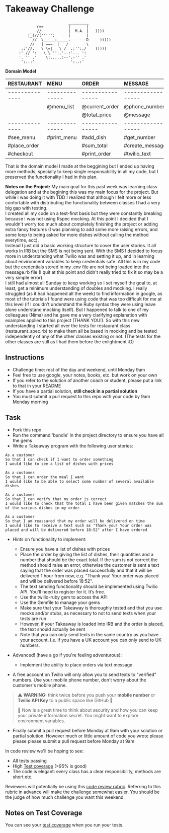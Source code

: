 Takeaway Challenge
==================
```
                            _________
              r==           |       |
           _  //            |  M.A. |   ))))
          |_)//(''''':      |       |
            //  \_____:_____.-------D     )))))
           //   | ===  |   /        \
       .:'//.   \ \=|   \ /  .:'':./    )))))
      :' // ':   \ \ ''..'--:'-.. ':
      '. '' .'    \:.....:--'.-'' .'
       ':..:'                ':..:'

 ```

**Domain Model**

| RESTAURANT     | MENU         | ORDER          | MESSAGE         |
| :------------- |:-------------|:---------------|:----------------|
| -------------- |--------------|----------------|-----------------|
|                | @menu_list   | @current_order | @phone_number   |
|                |              | @total_price   | @message        |
| -------------- |--------------|----------------|-----------------|
| #see_menu      | #print_menu  | #add_dish      | #get_number     |
| #place_order   |              | #sum_total     | #create_message |
| #checkout      |              | #print_order   | #twilio_text    |

That is the domain model I made at the beggining but I ended up having more methods, specially to keep single responsability in all my code, but I preserved the functionality I had in this plan.

**Notes on the Project:**
My main goal for this past week was learning class delegation and at the begining this was my main focus for the project. But while I was doing it with TDD I realized that although I felt more or less confortable with distributing the functionality between classes I had a very big gap with testing.<br/>
I created all my code on a test-first basis but they were constantly breaking because I was not using Rspec mocking. At this point I decided that I wouldn't worry too much about completely finishing the project or adding extra fancy features (I was planning to add some more raising errors, and some loop to being asked for more dishes without calling the method everytime, ecc).<br/> 
Instead I just did a basic working structure to cover the user stories. It all works in IRB but the SMS is not being sent. With the SMS I decided to focus more in understanding what Twilio was and setting it up, and in learning about environment variables to keep credentials safe. All this is in my code but the credentials stored in my .env file are not being loaded into the message.rb file (I quit at this point and didn't really tried to fix it so may be a very simple error).<br/>
I still had almost all Sunday to keep working so I set myself the goal to, at least, get a minimum understanding of doubles and mocking. I really struggled (as it had happened all the week) to find information in google, as most of the tutorials I found were using code that was too difficult for me at this level (if I couldn't understand the Ruby syntax they were using leave alone understand mocking itself). But I happened to talk to one of my colleagues (Nima) and he gave me a very clarifying explanation with examples applied to this project (THANK YOU!). So with this new understanding I started all over the tests for restaurant class (restaurant_spec.rb) to make them all be based in mocking and be tested independently of any of the other classes existing or not. (The tests for the other classes are still as I had them before the enlightment :D)


Instructions
-------

* Challenge time: rest of the day and weekend, until Monday 9am
* Feel free to use google, your notes, books, etc. but work on your own
* If you refer to the solution of another coach or student, please put a link to that in your README
* If you have a partial solution, **still check in a partial solution**
* You must submit a pull request to this repo with your code by 9am Monday morning

Task
-----

* Fork this repo
* Run the command 'bundle' in the project directory to ensure you have all the gems
* Write a Takeaway program with the following user stories:

```
As a customer
So that I can check if I want to order something
I would like to see a list of dishes with prices

As a customer
So that I can order the meal I want
I would like to be able to select some number of several available dishes

As a customer
So that I can verify that my order is correct
I would like to check that the total I have been given matches the sum of the various dishes in my order

As a customer
So that I am reassured that my order will be delivered on time
I would like to receive a text such as "Thank you! Your order was placed and will be delivered before 18:52" after I have ordered
```

* Hints on functionality to implement:
  * Ensure you have a list of dishes with prices
  * Place the order by giving the list of dishes, their quantities and a number that should be the exact total. If the sum is not correct the method should raise an error, otherwise the customer is sent a text saying that the order was placed successfully and that it will be delivered 1 hour from now, e.g. "Thank you! Your order was placed and will be delivered before 18:52".
  * The text sending functionality should be implemented using Twilio API. You'll need to register for it. It’s free.
  * Use the twilio-ruby gem to access the API
  * Use the Gemfile to manage your gems
  * Make sure that your Takeaway is thoroughly tested and that you use mocks and/or stubs, as necessary to not to send texts when your tests are run
  * However, if your Takeaway is loaded into IRB and the order is placed, the text should actually be sent
  * Note that you can only send texts in the same country as you have your account. I.e. if you have a UK account you can only send to UK numbers.

* Advanced! (have a go if you're feeling adventurous):
  * Implement the ability to place orders via text message.

* A free account on Twilio will only allow you to send texts to "verified" numbers. Use your mobile phone number, don't worry about the customer's mobile phone.

> :warning: **WARNING:** think twice before you push your **mobile number** or **Twilio API Key** to a public space like GitHub :eyes:
>
> :key: Now is a great time to think about security and how you can keep your private information secret. You might want to explore environment variables.

* Finally submit a pull request before Monday at 9am with your solution or partial solution.  However much or little amount of code you wrote please please please submit a pull request before Monday at 9am


In code review we'll be hoping to see:

* All tests passing
* High [Test coverage](https://github.com/makersacademy/course/blob/master/pills/test_coverage.md) (>95% is good)
* The code is elegant: every class has a clear responsibility, methods are short etc.

Reviewers will potentially be using this [code review rubric](docs/review.md).  Referring to this rubric in advance will make the challenge somewhat easier.  You should be the judge of how much challenge you want this weekend.

Notes on Test Coverage
------------------

You can see your [test coverage](https://github.com/makersacademy/course/blob/master/pills/test_coverage.md) when you run your tests.
